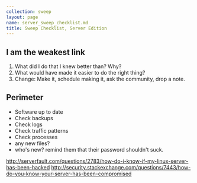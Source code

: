 ```yaml
---
collection: sweep
layout: page
name: server_sweep_checklist.md
title: Sweep Checklist, Server Edition
---
```


## I am the weakest link

1. What did I do that I knew better than? Why?
2. What would have made it easier to do the right thing?
3. Change: Make it, schedule making it, ask the community, drop a note.

## Perimeter

* Software up to date
* Check backups
* Check logs
* Check traffic patterns
* Check processes
* any new files?
* who's new? remind them that their password shouldn't suck.


http://serverfault.com/questions/2783/how-do-i-know-if-my-linux-server-has-been-hacked
http://security.stackexchange.com/questions/7443/how-do-you-know-your-server-has-been-compromised
